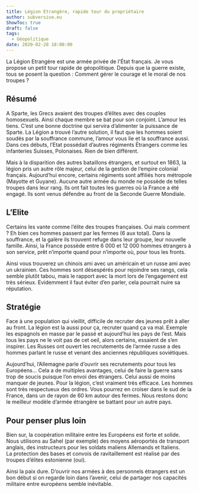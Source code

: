 ```yaml
---
title: Légion Etrangère, rapide tour du propriétaire
author: subversive.eu
ShowToc: true
draft: false
tags:
  - Géopolitique
date: 2020-02-28 18:00:00
---
```


La Légion Etrangère est une armée privée de l'État français. Je vous propose un petit tour rapide de géopolitique. Depuis que la guerre existe, tous se posent la question : Comment gérer le courage et le moral de nos troupes ? 
<!--more-->

## Résumé

A Sparte, les Grecs avaient des troupes d’élites avec des couples homosexuels. Ainsi chaque membre se bat pour son conjoint. L’amour les tiens. C’est une bonne doctrine qui servira d’alimenter la puissance de Sparte. La Légion a trouvé l’autre solution, il faut que les hommes soient soudés par la souffrance commune, l’amour vous lie et la souffrance aussi. Dans ces débuts, l’Etat possédait d’autres régiments Étrangers comme les infanteries Suisses, Polonaises. Rien de bien différent.

Mais à la disparition des autres bataillons étrangers, et surtout en 1863, la légion pris un autre rôle majeur, celui de la gestion de l’empire colonial français. Aujourd’hui encore, certains régiments sont affiliés hors métropole (Mayotte et Guyane). Aucune autre armée du monde ne possède de telles troupes dans leur rang. Ils ont fait toutes les guerres où la France a été engagé. Ils sont venus défendre au front de la Seconde Guerre Mondiale.

## L’Elite

Certains les vante comme l’élite des troupes françaises. Oui mais comment ? Eh bien ces hommes passent par les fermes (6 aux total). Dans la souffrance, et la galère ils trouvent refuge dans leur groupe, leur nouvelle famille. Ainsi, la France possède entre 6 000 et 12 000 hommes étrangers à son service, prêt n’importe quand pour n’importe où, pour tous les fronts.

Ainsi vous trouverez un chinois ami avec un américain et un russe ami avec un ukrainien. Ces hommes sont désespérés pour rejoindre ses rangs, cela semble plutôt tabou, mais le rapport avec la mort lors de l’engagement est très sérieux. Evidemment il faut éviter d’en parler, cela pourrait nuire sa réputation. 

## Stratégie

Face à une population qui vieillit, difficile de recruter des jeunes prêt à aller au front. La légion est la aussi pour ça, recruter quand ça va mal. Exemple les espagnols en masse par le passé et aujourd’hui les pays de l’est. Mais tous les pays ne le voit pas de cet oeil, alors certains, essaient de s’en inspirer. Les Russes ont ouvert les recrutements de l’armée russe a des hommes parlant le russe et venant des anciennes républiques soviétiques.

Aujourd’hui, l’Allemagne parle d’ouvrir ses recrutements pour tous les Européens… Cela a de multiples avantages, celui de faire la guerre sans trop de soucis puisque l’on envoi des étrangers. Celui aussi de moins manquer de jeunes. Pour la légion, c’est vraiment très efficace. Les hommes sont très respectueux des ordres. Vous pourrez en croiser dans le sud de la France, dans un de rayon de 60 km autour des fermes. Nous restons donc le meilleur modèle d’armée étrangère se battant pour un autre pays. 

## Pour penser plus loin

Bien sur, la coopération militaire entre les Européens est forte et solide. Nous utilisons au Sahel (par exemple) des moyens aéroportés de transport anglais, des instructeurs pour les soldats maliens Allemands et Italiens.  
La protection des bases et convois de ravitaillement est réalisé par des troupes d’élites estonienne (oui).

Ainsi la paix dure. D’ouvrir nos armées à des personnels étrangers est un bon début si on regarde loin dans l’avenir, celui de partager nos capacités militaire entre européens semble inévitable. 
